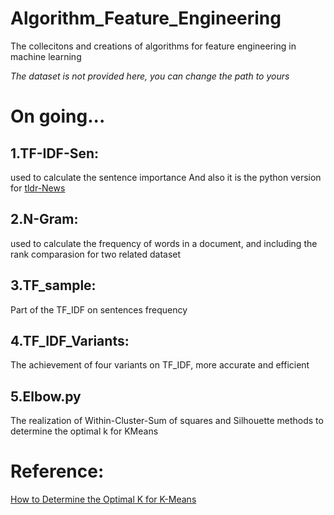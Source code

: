 # Algorithm_Feature_Engineering
The collecitons and creations of algorithms for feature engineering in machine learning

*The dataset is not provided here, you can change the path to yours*

# On going...

## 1.TF-IDF-Sen:
used to calculate the sentence importance
And also it is the python version for [tldr-News](https://hackernoon.com/finding-the-most-important-sentences-using-nlp-tf-idf-3065028897a3)


## 2.N-Gram:
used to calculate the frequency of words in a document, and including the rank comparasion for two related dataset

## 3.TF_sample:
Part of the TF_IDF on sentences frequency

## 4.TF_IDF_Variants:
The achievement of four variants on TF_IDF, more accurate and efficient

## 5.Elbow.py
The realization of Within-Cluster-Sum of squares and Silhouette methods to determine the optimal k for KMeans

# Reference:
[How to Determine the Optimal K for K-Means](https://medium.com/analytics-vidhya/how-to-determine-the-optimal-k-for-k-means-708505d204eb)
